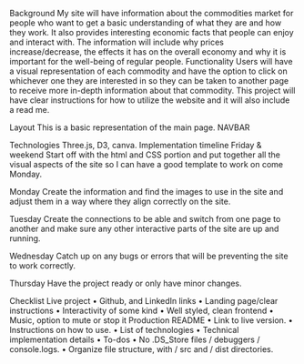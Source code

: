 Background
My site will have information about the commodities market for people who want to get a basic understanding of what they are and how they work. It also provides interesting economic facts that people can enjoy and interact with. The information will include why prices increase/decrease, the effects it has on the overall economy and why it is important for the well-being of regular people.
Functionality
Users will have a visual representation of each commodity and have the option to click on whichever one they are interested in so they can be taken to another page to receive more in-depth information about that commodity.
This project will have clear instructions for how to utilize the website and it will also include a read me.

Layout
This is a basic representation of the main page.
NAVBAR






				

		




Technologies
Three.js, D3, canva.
Implementation timeline
Friday & weekend
Start off with the html and CSS portion and put together all the visual aspects of the site so I can have a good template to work on come Monday.

Monday
Create the information and find the images to use in the site and adjust them in a way where they align correctly on the site.

Tuesday
Create the connections to be able and switch from one page to another and make sure any other interactive parts of the site are up and running.

Wednesday
Catch up on any bugs or errors that will be preventing the site to work correctly.

Thursday
Have the project ready or only have minor changes.

Checklist
Live project
•	Github, and LinkedIn links
•	Landing page/clear instructions
•	Interactivity of some kind
•	Well styled, clean frontend
•	Music, option to mute or stop it
Production README
•	Link to live version.
•	Instructions on how to use.
•	List of technologies
•	Technical implementation details
•	To-dos
•	No .DS_Store files / debuggers / console.logs.
•	Organize file structure, with / src and / dist directories.
